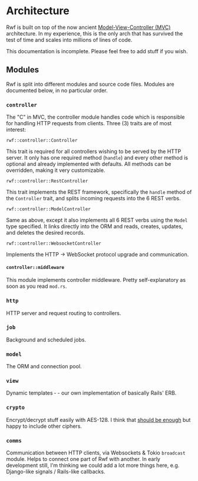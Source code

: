 # Architecture

Rwf is built on top of the now ancient [Model-View-Controller (MVC)](https://en.wikipedia.org/wiki/Model%E2%80%93view%E2%80%93controller) architecture. In my experience, this is the only arch that has survived the test of time and scales into millions of lines of code.

This documentation is incomplete. Please feel free to add stuff if you wish.

## Modules

Rwf is split into different modules and source code files. Modules are documented below, in no particular order.

### `controller`

The "C" in MVC, the controller module handles code which is responsible for handling HTTP requests from clients. Three (3) traits are of most interest:

`rwf::controller::Controller`

This trait is required for all controllers wishing to be served by the HTTP server. It only has one required method (`handle`) and every other method is optional and already implemented with defaults. All methods can be overridden, making it very customizable.

`rwf::controller::RestController`

This trait implements the REST framework, specifically the `handle` method of the `Controller` trait, and splits incoming requests into the 6 REST verbs.

`rwf::controller::ModelController`

Same as above, except it also implements all 6 REST verbs using the `Model` type specified. It links directly into the ORM and reads, creates, updates, and deletes the desired records.

`rwf::controller::WebsocketController`

Implements the HTTP -> WebSocket protocol upgrade and communication.

#### `controller::middleware`

This module implements controller middleware. Pretty self-explanatory as soon as you read `mod.rs`.


### `http`

HTTP server and request routing to controllers.

### `job`

Background and scheduled jobs.

### `model`

The ORM and connection pool.

### `view`

Dynamic templates &dash; - our own implementation of basically Rails' ERB.

### `crypto`

Encrypt/decrypt stuff easily with AES-128. I think that [should be enough](https://security.stackexchange.com/questions/14068/why-most-people-use-256-bit-encryption-instead-of-128-bit) but happy to include other ciphers.

### `comms`

Communication between HTTP clients, via Websockets & Tokio `broadcast` module. Helps to connect one part of Rwf with another. In early development still, I'm thinking we could add a lot more things here, e.g. Django-like signals / Rails-like callbacks.